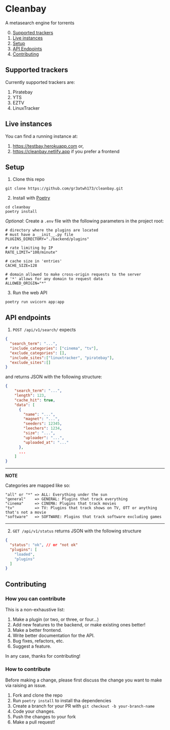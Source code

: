 # Cleanbay
A metasearch engine for torrents

0. [Supported trackers](#supported-trackers)
1. [Live instances](#live-instances)
2. [Setup](#setup)
3. [API Endpoints](#api-endpoints)
4. [Contributing](#contributing)

## Supported trackers
Currently supported trackers are:
1. Piratebay
2. YTS
3. EZTV
4. LinuxTracker

## Live instances

You can find a running instance at:
1. https://testbay.herokuapp.com or,
2. https://cleanbay.netlify.app if you prefer a frontend

## Setup
1. Clone this repo
```
git clone https://github.com/gr3atwh173/cleanbay.git
```

2. Install with [Poetry](https://pypi.org/project/poetry/)
```
cd cleanbay
poetry install
```

*Optional*: Create a `.env` file with the following parameters in the project
root:
```
# directory where the plugins are located
# must have a __init__.py file
PLUGINS_DIRECTORY="./backend/plugins"

# rate limiting by IP
RATE_LIMIT="100/minute"

# cache size in 'entries'
CACHE_SIZE=128

# domain allowed to make cross-origin requests to the server
# '*' allows for any domain to request data
ALLOWED_ORIGIN="*"
```

3. Run the web API
```
poetry run uvicorn app:app
```

## API endpoints
1. `POST /api/v1/search/` expects
  ```json
  {
    "search_term": "...",
    "include_categories": ["cinema", "tv"],
    "exclude_categories": [],
    "include_sites":["linuxtracker", "piratebay"],
    "exclude_sites":[]
  }
  ```
  and returns JSON with the following structure:
  ```json
  {
      "search_term": "...",
      "length": 123,
      "cache_hit": true,
      "data": [
        {
          "name": "...",
          "magnet": "...",
          "seeders": 12345,
          "leechers": 1234,
          "size": "...", 
          "uploader": "...",
          "uploaded_at": "..."
        },
        ...
      ]
  }
  ```
---
**NOTE**

Categories are mapped like so:
```
"all" or "*" => ALL: Everything under the sun
"general"    => GENERAL: Plugins that track everything
"cinema"     => CINEMA: Plugins that track movies
"tv"         => TV: Plugins that track shows on TV, OTT or anything that's not a movie
"software"   => SOFTWARE: Plugins that track software excluding games
```
---

2. `GET /api/v1/status` returns JSON with the following structure
  ```json
  {
    "status": "ok", // or "not ok"
    "plugins": [
      "loaded",
      "plugins"
    ]
  }
  ```

## Contributing

### How you can contribute
This is a non-exhaustive list:
1. Make a plugin (or two, or three, or four...)
2. Add new features to the backend, or make existing ones better!
3. Make a better frontend.
4. Write better documentation for the API.
5. Bug fixes, refactors, etc.
6. Suggest a feature.

In any case, thanks for contributing!

### How to contribute
Before making a change, please first discuss the change you want to make via raising an issue.

1. Fork and clone the repo
2. Run `poetry install` to install tha dependencies
3. Create a branch for your PR with `git checkout -b your-branch-name`
4. Code your changes.
5. Push the changes to your fork
6. Make a pull request!
